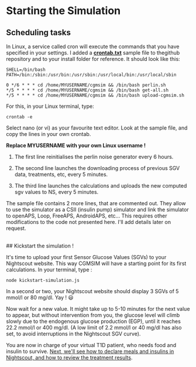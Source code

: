 # Starting the Simulation

## Scheduling tasks

In Linux, a service called cron will execute the commands that you have specified in your settings. I added a [**crontab.txt**](https://github.com/lsandini/cgmsim/blob/main/crontab.txt) sample file to thegithub repository and to your install folder for reference. It should look like this:
```
SHELL=/bin/bash
PATH=/bin:/sbin:/usr/bin:/usr/sbin:/usr/local/bin:/usr/local/sbin

0 */6 * * * cd /home/MYUSERNAME/cgmsim && /bin/bash perlin.sh
*/5 * * * * cd /home/MYUSERNAME/cgmsim && /bin/bash get-all.sh
*/5 * * * * cd /home/MYUSERNAME/cgmsim && /bin/bash upload-cgmsim.sh
```

For this, in your Linux terminal, type:
```
crontab -e 
```
Select nano (or vi) as your favourite text editor. Look at the sample file, and copy the lines in your own crontab.

**Replace MYUSERNAME with your own Linux username !**

1. The first line reinitialises the perlin noise generator every 6 hours.
   
2. The second line launches the downloading process of previous SGV data, treatments, etc, every 5 minutes.
   
3. The third line launches the calculations and uploads the new computed sgv values to NS, every 5 minutes.

The sample file contains 2 more lines, that are commented out. They allow to use the simulator as a CSII (insulin pump) simulator and link the simulator to openAPS, Loop, FreeAPS, AndroidAPS, etc... This requires other modifications to the code not presented here. I'll add details later on request.

<br>
## Kickstart the simulation !

It's time to upload your first Sensor Glucose Values (SGVs) to your Nightscout website. This way CGMSIM will have a starting point for its first calculations. In your terminal, type :

```
node kickstart-simulation.js
```
In a second or two, your Nightscout website should display 3 SGVs of 5 mmol/l or 80 mg/dl. Yay ! :smiley:

Now wait for a new value. It might take up to 5-10 minutes for the next value to appear, but without intervention from you, the glucose level will climb slowly due to the endogenous glucose production (EGP), until it reaches 22.2 mmol/l or 400 mg/dl. (A low limit of 2.2 mmol/l or 40 mg/dl has also set, to avoid interruptions in the Nightscout SGV curve).

You are now in charge of your virtual T1D patient, who needs food and insulin to survive. [Next, we'll see how to declare meals and insulins in Nightscout, and how to review the treatment results](../operate/overview.md).
